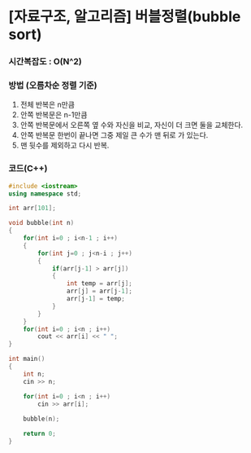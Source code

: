 # [자료구조, 알고리즘] 버블정렬(bubble sort)



### 시간복잡도 : O(N^2)



### 방법 (오름차순 정렬 기준)

1. 전체 반복은 n만큼
2. 안쪽 반복문은 n-1만큼
3. 안쪽 반복문에서 오른쪽 옆 수와 자신을 비교, 자신이 더 크면 둘을 교체한다.
4. 안쪽 반복문 한번이 끝나면 그중 제일 큰 수가 맨 뒤로 가 있는다.
5. 맨 뒷수를 제외하고 다시 반복.



### 코드(C++)

```C++
#include <iostream>
using namespace std;

int arr[101];

void bubble(int n)
{
    for(int i=0 ; i<n-1 ; i++)
    {
        for(int j=0 ; j<n-i ; j++)
        {
            if(arr[j-1] > arr[j])
            {
                int temp = arr[j];
                arr[j] = arr[j-1];
                arr[j-1] = temp;
            }    
        }
    }
    for(int i=0 ; i<n ; i++)
        cout << arr[i] << " ";
}

int main()
{
    int n;
    cin >> n;

    for(int i=0 ; i<n ; i++)
        cin >> arr[i];
  
    bubble(n);

    return 0;
}
```



